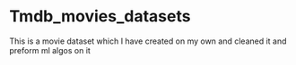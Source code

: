 # Tmdb_movies_datasets
This is a movie dataset which I have created on my own and cleaned it and preform ml algos on it
